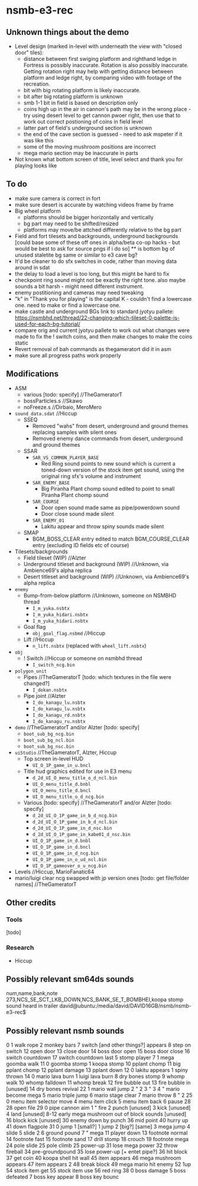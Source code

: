 # nsmb-e3-rec

## Unknown things about the demo
* Level design (marked in-level with underneath the view with "closed door" tiles):
  * distance between first swiging platform and righthand ledge in Fortress is possibly inaccurate. Rotation is also possibly inaccurate. Getting rotation right may help with getting distance between platform and ledge right, by comparing video with footage of the recreation.
  * bit with big rotating platform is likely inaccurate.
  * bit after big rotating platform is unknown
  * smb 1-1 bit in field is based on description only
  * coins high up in the air in cannon's path may be in the wrong place - try using desert level to get cannon pwoer right, then use that to work out correct postioning of coins in field level
  * latter part of field's underground section is unknown
  * the end of the cave section is guessed - need to ask mspeter if it was like this
  * some of the moving mushroom positions are incorrect
  * mega mario section may be inaccurate in parts
* Not known what bottom screen of title, level select and thank you for playing looks like

## To do
* make sure camera is correct in fort
* make sure desert is accurate by watching videos frame by frame
* Big wheel platform
  * platforms should be bigger horizontally and vertically
  * bg part may need to be shifted/resized
  * platforms may move/be attched differently relative to the bg part
* Field and fort tilesets and backgrounds, underground backgrounds [could base some of these off ones in alpha/beta co-op hacks - but would be best to ask for source pngs if i do so]
** is bottom bg of unused staletite bg same or similar to e3 cave bg?
* It'd be cleaner to do sfx switches in code, rather than moving data around in sdat
* the delay to load a level is too long, but this might be hard to fix
* checkpoint ring sound might not be exactly the right tone. also maybe sounds a bit harsh - might need different instrument.
* enemy postitioning and cameras may need tweaking
* "k" in "Thank you for playing" is the capital K - couldn't find a lowercase one. need to make or find a lowercase one.
* make castle and underground BGs link to standard jyotyu pallete: https://nsmbhd.net/thread/22-changing-which-tileset-0-palette-is-used-for-each-bg-tutorial/
* compare orig and current jyotyu pallete to work out what changes were made to fix the ! switch coins, and then make changes to make the coins static
* Revert removal of bah commands as thegameratort did it in asm
* make sure all progress paths work properly

## Modifications
* ASM
  * various [todo: specify] //TheGameratorT
  * bossParticles.s //Skawo 
  * noFreeze.s //Dirbaio, MeroMero
* `sound_data.sdat` //Hiccup
  * SSEQ
    * Removed "wahs" from desert, underground and ground themes replacing samples with silent ones
	* Removed enemy dance commands from desert, underground and ground themes
  * SSAR
	* `SAR_VS_COMMON_PLAYER_BASE`
	  * Red Ring sound points to new sound which is current a toned-down version of the stock item get sound, using the original ring sfx's volume and instrument
	* `SAR_ENEMY_BASE`
      * Big Piranha Plant chomp sound edited to point to small Piranha Plant chomp sound
    * `SAR_COURSE`
	  * Door open sound made same as pipe/powerdown sound
      * Door close sound made silent
	* `SAR_ENEMY_01`
		* Lakitu appear and throw spiny sounds made silent
  * SMAP
	* BGM_BOSS_CLEAR entry edited to match BGM_COURSE_CLEAR entry (excluding ID fields etc of course)
* Tilesets/backgrounds
  * Field tileset (WIP) //Alzter
  * Underground titleset and background (WIP) //Unknown, via Ambience69's alpha replica
  * Desert titleset and background (WIP) //Unknown, via Ambience69's alpha replica
* `enemy`
  * Bump-from-below platform //Unknown, someone on NSMBHD thread
    * `I_m_yuka.nsbtx`
    * `I_m_yuka_hidari.nsbtx`
    * `I_m_yuka_hidari.nsbtx`
  * Goal flag
    * `obj_goal_flag.nsbmd` //Hiccup
  * Lift //Hiccup
    * `n_lift.nsbtx` (replaced with `wheel_lift.nsbtx`)
* `obj`
  * ! Switch //Hiccup or someone on nsmbhd thread
    * `I_switch_ncg.bin` 
* `polygon_unit`
  * Pipes //TheGameratorT [todo: which textures in the file were changed?]
    * `I_dokan.nsbtx` 
  * Pipe joint //Alzter
    * `I_do_kanagu_lu.nsbtx` 
    * `I_do_kanagu_lu.nsbtx`
    * `I_do_kanagu_rd.nsbtx`
    * `I_do_kanagu_ru.nsbtx`
* `demo` //TheGameratorT and/or Alzter [todo: specify]
    * `boot_sub_bg_ncg.bin`
    * `boot_sub_bg_ncl.bin`
    * `boot_sub_bg_nsc.bin`
* `uiStudio` //TheGameratorT, Alzter, Hiccup
  * Top screen in-level HUD
    * `UI_O_1P_game_in_u.bncl`
  * Title hud graphics edited for use in E3 menu
    * `d_2d_UI_O_menu_title_o_d_ncl.bin`
    * `UI_O_menu_title_d.bnbl`
    * `UI_O_menu_title_d.bncl`
    * `UI_O_menu_title_o_d_ncg.bin`
  * Various [todo: specify] //TheGameratorT and/or Alzter [todo: specify]
    * `d_2d_UI_O_1P_game_in_b_d_ncg.bin`
    * `d_2d_UI_O_1P_game_in_b_d_ncl.bin `
    * `d_2d_UI_O_1P_game_in_d_nsc.bin`
    * `d_2d_UI_O_1P_game_in_kabe01_d_nsc.bin`
    * `UI_O_1P_game_in_d.bnbl`
    * `UI_O_1P_game_in_d.bncl`
    * `UI_O_1P_game_in_d_ncg.bin`
    * `UI_O_1P_game_in_o_ud_ncl.bin`
    * `UI_O_1P_gameover_o_u_ncg.bin`
* Levels //Hiccup, MarioFanatic64
* mario/luigi clear ncg swapped with jp version ones [todo: get file/folder names] //TheGameratorT

## Other credits
### Tools
[todo]

### Research
* Hiccup

## Possibly relevant sm64ds sounds
num,name,bank,note
273,NCS_SE_SCT_LKB_DOWN,NCS_BANK_SE_T_BOMBHEI,koopa stomp sound heard in trailer
david@ubuntu:/media/david/DAVID16GB/nsmb/nsmb-e3-rec$ 

## Possibly relevant nsmb sounds
0
	1 walk rope
	2 monkey bars
	7 switch [and other things?] appears
	8 step on switch
	12 open door
	13 close door
	14 boss door open
	15 boss door close
	16 switch countdown
	17 switch countdown last
5
	stomp player
7
	1 mega goomba walk
11
	0 goomba stomp
	1 koopa stomp
	10 pplant chomp
	11 big pplant chomp
	12 pplant damage
	13 pplant down
12
	0 lakitu appears
	1 spiny thrown
14
	0 mario lava burn
	1 luigi lava burn
	8 dry bones stomp
	9 whomp walk
	10 whomp falldown
	11 whomp break
	12 fire bubble out
	13 fire bubble in [unused]
	14 dry bones revival
22
	1 mario wall jump
	2 " 2
	3 " 3
	4 " mario become mega
	5 mario triple jump
	6 mario stage clear
	7 mario throw
	8 " 2
25
	0 menu item selector move
	4 menu item click
	5 menu item back
	6 pause
28
	28 open file
29
	0 pipe cannon aim
	1 " fire
	2 punch [unused]
	3 kick [unused]
	4 land [unused]
	8-12 early mega mushroom out of block sounds [unused]
	16 block kick [unused]
	30 enemy down by punch
	36 mid point
	40 hurry up
	41 down flagpole
31
	0 jump 1 [small?]
	1 jump 2 [big?] [same]
	3 mega jump
	4 slide
	5 slide 2
	6 ground pound
	7 " mega
	11 player down
	13 footnote normal
	14 footnote fast
	15 footnote sand
	17 drill stomp
	18 crouch
	19 footnote mega
	24 pole slide
	25 pole climb
	25 power-up
	31 lose mega power
	32 throw fireball
	34 pre-groundpound
	35 lose power-up [+ entet pipe?]
	36 hit block
	37 get coin
	40 koopa shell hit wall
	45 item appears
	46 mega mushroom appears
	47 item appears 2
	48 break block
	49 mega mario hit enemy
	52 1up
	54 stock item get
	55 stock item use
	56 red ring
38
	0 boss damage
	5 boss defeated
	7 boss key appear
	8 boss key bounc

